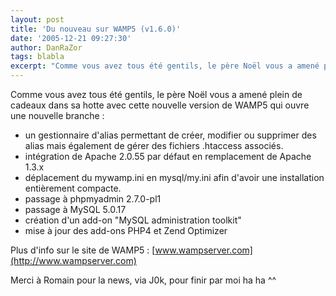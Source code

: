 ```yaml
---
layout: post
title: 'Du nouveau sur WAMP5 (v1.6.0)'
date: '2005-12-21 09:27:30'
author: DanRaZor
tags: blabla
excerpt: "Comme vous avez tous été gentils, le père Noël vous a amené plein de cadeaux dans sa hotte avec cette nouvelle version de WAMP5 qui ouvre une nouvelle branche :     \n* un gestionnaire d'alias permettant de créer, modifier ou supprimer des alias mais également de gérer des fichiers .htaccess associés.   * intégration de Apache 2.0.55 par défaut en      …"
---
```


Comme vous avez tous été gentils, le père Noël vous a amené plein de cadeaux dans sa hotte avec cette nouvelle version de WAMP5 qui ouvre une nouvelle branche :
* un gestionnaire d'alias permettant de créer, modifier ou supprimer des alias mais également de gérer des fichiers .htaccess associés.
* intégration de Apache 2.0.55 par défaut en remplacement de Apache 1.3.x
* déplacement du mywamp.ini en mysql/my.ini afin d'avoir une installation entièrement compacte.
* passage à phpmyadmin 2.7.0-pl1
* passage à MySQL 5.0.17
* création d'un add-on "MySQL administration toolkit"
* mise à jour des add-ons PHP4 et Zend Optimizer

Plus d'info sur le site de WAMP5 : [www.wampserver.com](http://www.wampserver.com)

Merci à Romain pour la news, via J0k, pour finir par moi ha ha ^^
